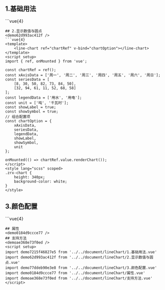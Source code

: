 ## 1.基础用法
<demo7215f46827e5 />
```vue{4}
<template>
    <line-chart ref="chartRef" v-bind="chartOption"></line-chart>
</template>
<script setup>
import { ref, onMounted } from 'vue';

const chartRef = ref();
const xAxisData = ['周一', '周二', '周三', '周四', '周五', '周六', '周日'];
const seriesData = [
    [8, 30, 50, 82, 73, 84, 50],
    [32, 94, 61, 11, 52, 68, 58]
];
const legendData = ['用水', '用电'];
const unit = ['吨', '千瓦时'];
// 组合配置项
const chartOption = {
    xAxisData,
    seriesData,
    legendData,
    unit
};

onMounted(() => chartRef.value.renderChart());
</script>
<style lang="scss" scoped>
.zrx-chart {
    height: 340px;
    background-color: white;
}
</style>

```
## 2.显示数值与圆点
<demo62d993ac412f />
```vue{4}
<template>
    <line-chart ref="chartRef" v-bind="chartOption"></line-chart>
</template>
<script setup>
import { ref, onMounted } from 'vue';

const chartRef = ref();
const xAxisData = ['周一', '周二', '周三', '周四', '周五', '周六', '周日'];
const seriesData = [
    [8, 30, 50, 82, 73, 84, 50],
    [32, 94, 61, 11, 52, 68, 58]
];
const legendData = ['用水', '用电'];
const unit = ['吨', '千瓦时'];
const showLabel = true;
const showSymbol = true;
// 组合配置项
const chartOption = {
    xAxisData,
    seriesData,
    legendData,
    showLabel,
    showSymbol,
    unit
};

onMounted(() => chartRef.value.renderChart());
</script>
<style lang="scss" scoped>
.zrx-chart {
    height: 340px;
    background-color: white;
}
</style>

```
## 3.颜色配置
<demo77ddeb90e3e8 />
```vue{4}
<template>
    <line-chart ref="chartRef" v-bind="chartOption"></line-chart>
</template>
<script setup>
import { ref, onMounted } from 'vue';

const chartRef = ref();
const xAxisData = ['周一', '周二', '周三', '周四', '周五', '周六', '周日'];
const seriesData = [
    [8, 30, 50, 82, 73, 84, 50],
    [32, 94, 61, 11, 52, 68, 58]
];
const legendData = ['用水', '用电'];
const unit = ['吨', '千瓦时'];
const color = [
    {
        color: 'yellowgreen',
        lineColor: 'green',
        areaColor: {
            type: 'linear',
            x: 0,
            y: 0,
            x2: 0,
            y2: 1,
            colorStops: [
                { offset: 0, color: 'rgb(0, 221, 255)' },
                { offset: 1, color: 'rgb(77, 119, 255)' }
            ]
        }
    },
    {
        color: 'blue',
        lineColor: 'red',
        areaColor: {
            type: 'linear',
            x: 0,
            y: 0,
            x2: 0,
            y2: 1,
            colorStops: [
                { offset: 0, color: 'rgb(128, 255, 165)' },
                { offset: 1, color: 'rgb(1, 191, 236)' }
            ]
        }
    }
];
// 组合配置项
const chartOption = {
    xAxisData,
    seriesData,
    legendData,
    unit,
    color
};

onMounted(() => chartRef.value.renderChart());
</script>
<style lang="scss" scoped>
.zrx-chart {
    height: 340px;
    background-color: white;
}
</style>

```
## 属性
<demo0184d9ccce77 />
## 支持方法
<demoae368e73f0ed />
<script setup>
import demo7215f46827e5 from '../../document/lineChart/1.基础用法.vue'
import demo62d993ac412f from '../../document/lineChart/2.显示数值与圆点.vue'
import demo77ddeb90e3e8 from '../../document/lineChart/3.颜色配置.vue'
import demo0184d9ccce77 from '../../document/lineChart/属性.vue'
import demoae368e73f0ed from '../../document/lineChart/支持方法.vue'
</script>